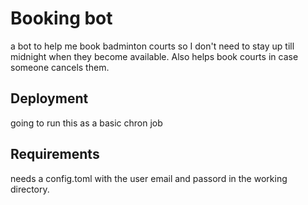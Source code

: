 # Booking bot
a bot to help me book badminton courts so I don't need to stay up till midnight when they become available.
Also helps book courts in case someone cancels them. 

## Deployment
going to run this as a basic chron job

## Requirements
needs a config.toml with the user email and passord in the working directory.

